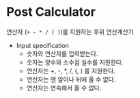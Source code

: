 # Post Calculator
연산자 (`+ - * / ( )`)를 지원하는 후위 연산계산기


- Input specification
    - 숫자와 연산자를 입력받는다. 
    - 숫자는 양수와 소수점 실수를 지원한다.
    - 연산자는 +, -, *, /, (, ) 를 지원한다.
    - 연산자는 맨 앞이나 뒤에 올 수 없다.
    - 연산자는 연속해서 올 수 없다.
